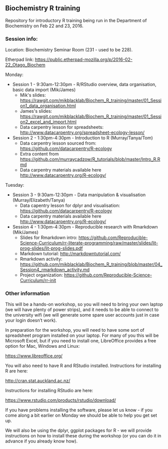 ## Biochemistry R training

Repository for introductory R training being run in the Department of Biochemistry on Feb 22 and 23, 2016.

### Session info:

Location: Biochemistry Seminar Room (231 - used to be 228).

Etherpad link: https://public.etherpad-mozilla.org/p/2016-02-22_Otago_Biochem

Monday:
 - Session 1 - 9:30am-12:30pm - R/RStudio overview, data organisation, basic data import (Mik/James)
     -  Mik's slides: https://rawgit.com/mikblacklab/Biochem_R_training/master/01_Session1_data_organisation.html
     -  James's slides: https://rawgit.com/mikblacklab/Biochem_R_training/master/01_Session2_excel_and_import.html
     -  Data carpentry lesson for spreadsheets: http://www.datacarpentry.org/spreadsheet-ecology-lesson/
 - Session 2 - 1:30pm-4:30pm - Introduction to R (Murray/Tanya/Tom)
     -  Data carpentry lesson sourced from: https://github.com/datacarpentry/R-ecology
     -  Extra content from https://github.com/murraycadzow/R_tutorials/blob/master/Intro_R.Rmd
     -  Data carpentry materials available here http://www.datacarpentry.org/R-ecology/

Tuesday:
 - Session 3 - 9:30am-12:30pm - Data manipulation & visualisation (Murray/Elizabeth/Tanya)
     - Data capentry lesson for dplyr and visualisation: https://github.com/datacarpentry/R-ecology
     - Data carpentry materials available here http://www.datacarpentry.org/R-ecology/
 - Session 4 - 1:30pm-4:30pm - Reproducible research with Rmarkdown (Mik/James)
     - Slides for Rmarkdown intro: https://github.com/Reproducible-Science-Curriculum/rr-literate-programming/raw/master/slides/lit-prog-slides/lit-prog-slides.pdf
     - Markdown tutorial: http://markdowntutorial.com/
     - Rmarkdown activity: https://github.com/mikblacklab/Biochem_R_training/blob/master/04_Session4_rmarkdown_activity.md
     - Project organization: https://github.com/Reproducible-Science-Curriculum/rr-init

### Other information

This will be a hands-on workshop, so you will need to bring your own laptop (we will have plenty of power strips), and it needs to be able to connect to the university wifi (we will generate some spare user accounts just in case your login doesn’t work).

In preparation for the workshop, you will need to have some sort of spreadsheet program installed on your laptop.  For many of you this will be Microsoft Excel, but if you need to install one, LibreOffice provides a free option for Mac, Windows and Linux:

https://www.libreoffice.org/

You will also need to have R and RStudio installed.  Instructions for installing R are here:

http://cran.stat.auckland.ac.nz/

Instructions for installing RStudio are here:

https://www.rstudio.com/products/rstudio/download/

If you have problems installing the software, please let us know - if you come along a bit earlier on Monday we should be able to help you get set up.

We will also be using the dplyr, ggplot packages for R - we will provide instructions on how to install these during the workshop (or you can do it in advance if you already know how).
